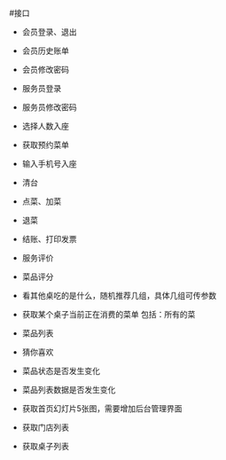 #接口

   * 会员登录、退出
   * 会员历史账单
   * 会员修改密码

   * 服务员登录
   * 服务员修改密码

   * 选择人数入座
   * 获取预约菜单
   * 输入手机号入座
   * 清台 

   * 点菜、加菜
   * 退菜
   * 结账、打印发票
   * 服务评价
   * 菜品评分
   * 看其他桌吃的是什么，随机推荐几组，具体几组可传参数
   * 获取某个桌子当前正在消费的菜单 包括：所有的菜

   * 菜品列表
   * 猜你喜欢

   * 菜品状态是否发生变化
   * 菜品列表数据是否发生变化
   
   * 获取首页幻灯片5张图，需要增加后台管理界面
   * 获取门店列表
   * 获取桌子列表
